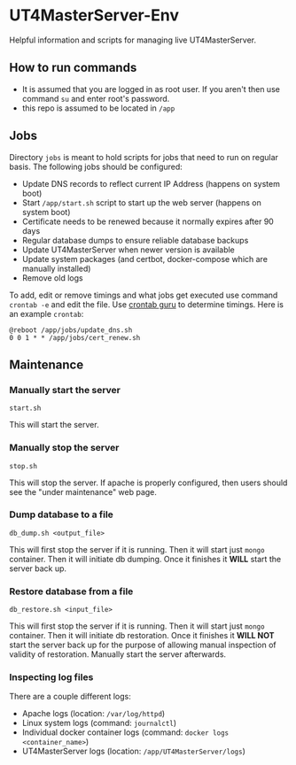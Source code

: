 # UT4MasterServer-Env
Helpful information and scripts for managing live UT4MasterServer.

## How to run commands
- It is assumed that you are logged in as root user. If you aren't then use command `su` and enter root's password.
- this repo is assumed to be located in `/app`

## Jobs
Directory `jobs` is meant to hold scripts for jobs that need to run on regular basis. The following jobs should be configured:
- Update DNS records to reflect current IP Address (happens on system boot)
- Start `/app/start.sh` script to start up the web server (happens on system boot)
- Certificate needs to be renewed because it normally expires after 90 days
- Regular database dumps to ensure reliable database backups
- Update UT4MasterServer when newer version is available
- Update system packages (and certbot, docker-compose which are manually installed)
- Remove old logs

To add, edit or remove timings and what jobs get executed use command `crontab -e` and edit the file. Use [crontab guru](https://crontab.guru/) to determine timings. Here is an example `crontab`:
```
@reboot /app/jobs/update_dns.sh
0 0 1 * * /app/jobs/cert_renew.sh
```

## Maintenance

### Manually start the server
```
start.sh
```
This will start the server.

### Manually stop the server
```
stop.sh
```
This will stop the server. If apache is properly configured, then users should see the "under maintenance" web page.
### Dump database to a file
```
db_dump.sh <output_file>
```
This will first stop the server if it is running. Then it will start just `mongo` container. Then it will initiate db dumping. Once it finishes it **WILL** start the server back up.

### Restore database from a file
```
db_restore.sh <input_file>
```
This will first stop the server if it is running. Then it will start just `mongo` container. Then it will initiate db restoration. Once it finishes it **WILL NOT** start the server back up for the purpose of allowing manual inspection of validity of restoration. Manually start the server afterwards.

### Inspecting log files
There are a couple different logs:
- Apache logs (location: `/var/log/httpd`)
- Linux system logs (command: `journalctl`)
- Individual docker container logs (command: `docker logs <container_name>`)
- UT4MasterServer logs (location: `/app/UT4MasterServer/logs`)